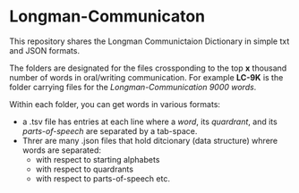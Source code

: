 # Longman-Communicaton
This repository shares the Longman Communictaion Dictionary in simple txt and JSON formats.

The folders are designated for the files crossponding to the top __x__ thousand number of words in oral/writing communication.  For example __LC-9K__ is the folder carrying files for the *Longman-Communication 9000 words*.

Within each folder, you can get words in various formats:
  - a .tsv file has entries at each line where a *word*, its *quardrant*, and its *parts-of-speech* are separated by a tab-space.
  - Threr are many .json files that hold ditcionary (data structure) whrere words are separated:
    - with respect to starting alphabets
    - with respect to quardrants
    - with respect to parts-of-speech etc.
